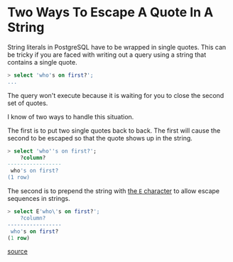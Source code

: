 # Two Ways To Escape A Quote In A String

String literals in PostgreSQL have to be wrapped in single quotes. This can be
tricky if you are faced with writing out a query using a string that contains a
single quote.

```sql
> select 'who's on first?';
...
```

The query won't execute because it is waiting for you to close the second set
of quotes.

I know of two ways to handle this situation.

The first is to put two single quotes back to back. The first will cause the
second to be escaped so that the quote shows up in the string.

```sql
> select 'who''s on first?';
    ?column?
-----------------
 who's on first?
(1 row)
```

The second is to prepend the string with [the `E`
character](https://www.postgresql.org/docs/current/sql-syntax-lexical.html#SQL-SYNTAX-STRINGS)
to allow escape sequences in strings.

```sql
> select E'who\'s on first?';
    ?column?
-----------------
 who's on first?
(1 row)
```

[source](https://stackoverflow.com/a/12320729)
